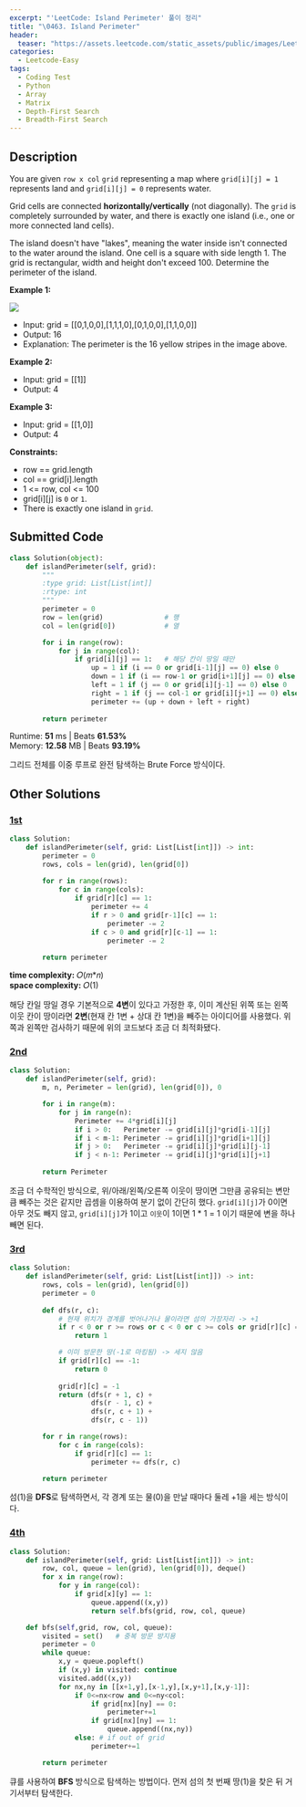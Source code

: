 ```yaml
---
excerpt: "'LeetCode: Island Perimeter' 풀이 정리"
title: "\0463. Island Perimeter"
header:
  teaser: "https://assets.leetcode.com/static_assets/public/images/LeetCode_Sharing.png"
categories:
  - Leetcode-Easy
tags:
  - Coding Test
  - Python
  - Array
  - Matrix
  - Depth-First Search
  - Breadth-First Search
---
```


## <i class="fa-solid fa-file-lines"></i> Description

You are given `row x col` `grid` representing a map where `grid[i][j] = 1` represents land and `grid[i][j] = 0` represents water.

Grid cells are connected **horizontally/vertically** (not diagonally). The `grid` is completely surrounded by water, and there is exactly one island (i.e., one or more connected land cells).

The island doesn't have "lakes", meaning the water inside isn't connected to the water around the island. One cell is a square with side length 1. The grid is rectangular, width and height don't exceed 100. Determine the perimeter of the island.

**Example 1:**

![](https://assets.leetcode.com/uploads/2018/10/12/island.png)
- Input: grid = [[0,1,0,0],[1,1,1,0],[0,1,0,0],[1,1,0,0]]
- Output: 16
- Explanation: The perimeter is the 16 yellow stripes in the image above.

**Example 2:**

- Input: grid = [[1]]
- Output: 4

**Example 3:**

- Input: grid = [[1,0]]
- Output: 4

**Constraints:**

- row == grid.length
- col == grid[i].length
- 1 <= row, col <= 100
- grid[i][j] is `0` or `1`.
- There is exactly one island in `grid`.

## <i class="fa-solid fa-cloud-arrow-up"></i> Submitted Code

```python
class Solution(object):
    def islandPerimeter(self, grid):
        """
        :type grid: List[List[int]]
        :rtype: int
        """
        perimeter = 0
        row = len(grid)               # 행
        col = len(grid[0])            # 열

        for i in range(row):
            for j in range(col):
                if grid[i][j] == 1:   # 해당 칸이 땅일 때만
                    up = 1 if (i == 0 or grid[i-1][j] == 0) else 0          # 윗면
                    down = 1 if (i == row-1 or grid[i+1][j] == 0) else 0    # 아랫면
                    left = 1 if (j == 0 or grid[i][j-1] == 0) else 0        # 왼쪽 옆면
                    right = 1 if (j == col-1 or grid[i][j+1] == 0) else 0   # 오른쪽 옆면
                    perimeter += (up + down + left + right)
        
        return perimeter
```
<i class="fa-solid fa-clock"></i> Runtime: **51** ms \| Beats **61.53%**    
<i class="fa-solid fa-memory"></i> Memory: **12.58** MB \| Beats **93.19%**

그리드 전체를 이중 루프로 완전 탐색하는 Brute Force 방식이다.

## <i class="fa-solid fa-flask"></i> Other Solutions

### <a href="https://leetcode.com/problems/island-perimeter/solutions/5039036/fasterlesser2-methodsdetailed-approachco-5805/" target="_blank">1st</a>

```python
class Solution:
    def islandPerimeter(self, grid: List[List[int]]) -> int:
        perimeter = 0
        rows, cols = len(grid), len(grid[0])
        
        for r in range(rows):
            for c in range(cols):
                if grid[r][c] == 1:
                    perimeter += 4
                    if r > 0 and grid[r-1][c] == 1:
                        perimeter -= 2
                    if c > 0 and grid[r][c-1] == 1:
                        perimeter -= 2
                        
        return perimeter
```
<i class="fa-solid fa-clock"></i> **time complexity:** 𝑂(𝑚\*𝑛)    
<i class="fa-solid fa-memory"></i> **space complexity:** 𝑂(1)           

해당 칸일 땅일 경우 기본적으로 **4변**이 있다고 가정한 후, 이미 계산된 위쪽 또는 왼쪽 이웃 칸이 땅이라면 **2변**(현재 칸 1변 + 상대 칸 1변)을 빼주는 아이디어를 사용했다. 위쪽과 왼쪽만 검사하기 때문에 위의 코드보다 조금 더 최적화됐다.

### <a href="https://leetcode.com/problems/island-perimeter/solutions/723842/python-omn-simple-loop-solution-explaine-bxhy/" target="_blank">2nd</a>

```python
class Solution:
    def islandPerimeter(self, grid):
        m, n, Perimeter = len(grid), len(grid[0]), 0

        for i in range(m):
            for j in range(n):
                Perimeter += 4*grid[i][j]
                if i > 0:   Perimeter -= grid[i][j]*grid[i-1][j]
                if i < m-1: Perimeter -= grid[i][j]*grid[i+1][j]
                if j > 0:   Perimeter -= grid[i][j]*grid[i][j-1]
                if j < n-1: Perimeter -= grid[i][j]*grid[i][j+1]
                    
        return Perimeter
```
조금 더 수학적인 방식으로, 위/아래/왼쪽/오른쪽 이웃이 땅이면 그만큼 공유되는 변만큼 빼주는 것은 같지만 곱셈을 이용하여 분기 없이 간단히 했다. `grid[i][j]`가 0이면 아무 것도 빼지 않고, `grid[i][j]`가 1이고 `이웃`이 1이면 1 * 1 = 1 이기 때문에 변을 하나 빼면 된다.

### <a href="https://leetcode.com/problems/island-perimeter/solutions/5039036/fasterlesser2-methodsdetailed-approachco-5805/" target="_blank">3rd</a>

```python
class Solution:
    def islandPerimeter(self, grid: List[List[int]]) -> int:
        rows, cols = len(grid), len(grid[0])
        perimeter = 0
        
        def dfs(r, c):
            # 현재 위치가 경계를 벗어나거나 물이라면 섬의 가장자리 -> +1
            if r < 0 or r >= rows or c < 0 or c >= cols or grid[r][c] == 0:
                return 1

            # 이미 방문한 땅(-1로 마킹됨) -> 세지 않음
            if grid[r][c] == -1:
                return 0
            
            grid[r][c] = -1
            return (dfs(r + 1, c) +
                    dfs(r - 1, c) +
                    dfs(r, c + 1) +
                    dfs(r, c - 1))

        for r in range(rows):
            for c in range(cols):
                if grid[r][c] == 1:
                    perimeter += dfs(r, c)

        return perimeter
```
섬(1)을 **DFS**로 탐색하면서, 각 경계 또는 물(0)을 만날 때마다 둘레 +1을 세는 방식이다.

### <a href="https://leetcode.com/problems/island-perimeter/solutions/1145167/weeb-does-python-bfs-by-skywalker5423-eoen/" target="_blank">4th</a>

```python
class Solution:
	def islandPerimeter(self, grid: List[List[int]]) -> int:
		row, col, queue = len(grid), len(grid[0]), deque()
		for x in range(row):
			for y in range(col):
				if grid[x][y] == 1:
					queue.append((x,y))
					return self.bfs(grid, row, col, queue)

	def bfs(self,grid, row, col, queue):
		visited = set()   # 중복 방문 방지용
		perimeter = 0
		while queue:
			x,y = queue.popleft()
			if (x,y) in visited: continue
			visited.add((x,y))
			for nx,ny in [[x+1,y],[x-1,y],[x,y+1],[x,y-1]]:
				if 0<=nx<row and 0<=ny<col:
					if grid[nx][ny] == 0:
						perimeter+=1
					if grid[nx][ny] == 1:
						queue.append((nx,ny))
				else: # if out of grid
					perimeter+=1

		return perimeter
```
큐를 사용하여 **BFS** 방식으로 탐색하는 방법이다. 먼저 섬의 첫 번째 땅(1)을 찾은 뒤 거기서부터 탐색한다.